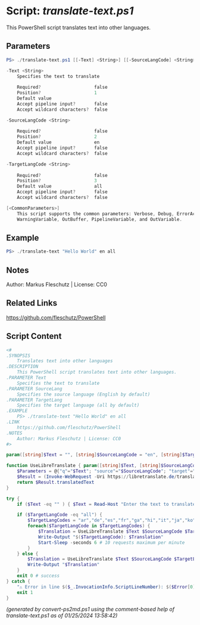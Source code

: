Script: *translate-text.ps1*
========================

This PowerShell script translates text into other languages.

Parameters
----------
```powershell
PS> ./translate-text.ps1 [[-Text] <String>] [[-SourceLangCode] <String>] [[-TargetLangCode] <String>] [<CommonParameters>]

-Text <String>
    Specifies the text to translate
    
    Required?                    false
    Position?                    1
    Default value                
    Accept pipeline input?       false
    Accept wildcard characters?  false

-SourceLangCode <String>
    
    Required?                    false
    Position?                    2
    Default value                en
    Accept pipeline input?       false
    Accept wildcard characters?  false

-TargetLangCode <String>
    
    Required?                    false
    Position?                    3
    Default value                all
    Accept pipeline input?       false
    Accept wildcard characters?  false

[<CommonParameters>]
    This script supports the common parameters: Verbose, Debug, ErrorAction, ErrorVariable, WarningAction, 
    WarningVariable, OutBuffer, PipelineVariable, and OutVariable.
```

Example
-------
```powershell
PS> ./translate-text "Hello World" en all

```

Notes
-----
Author: Markus Fleschutz | License: CC0

Related Links
-------------
https://github.com/fleschutz/PowerShell

Script Content
--------------
```powershell
<#
.SYNOPSIS
	Translates text into other languages
.DESCRIPTION
	This PowerShell script translates text into other languages.
.PARAMETER Text
	Specifies the text to translate
.PARAMETER SourceLang
	Specifies the source language (English by default)
.PARAMETER TargetLang
	Specifies the target language (all by default)
.EXAMPLE
	PS> ./translate-text "Hello World" en all
.LINK
	https://github.com/fleschutz/PowerShell
.NOTES
	Author: Markus Fleschutz | License: CC0
#>

param([string]$Text = "", [string]$SourceLangCode = "en", [string]$TargetLangCode = "all")

function UseLibreTranslate { param([string]$Text, [string]$SourceLangCode, [string]$TargetLangCode)
	$Parameters = @{"q"="$Text"; "source"="$SourceLangCode"; "target"="$TargetLangCode"; }
	$Result = (Invoke-WebRequest -Uri https://libretranslate.de/translate -Method POST -Body ($Parameters|ConvertTo-Json) -ContentType "application/json" -useBasicParsing).content | ConvertFrom-Json
	return $Result.translatedText
}

try {
	if ($Text -eq "" ) { $Text = Read-Host "Enter the text to translate" }

	if ($TargetLangCode -eq "all") {
		$TargetLangCodes = "ar","de","es","fr","ga","hi","it","ja","ko","pt","ru","zh"
		foreach($TargetLangCode in $TargetLangCodes) {
			$Translation = UseLibreTranslate $Text $SourceLangCode $TargetLangCode
			Write-Output "$($TargetLangCode): $Translation"
			Start-Sleep -seconds 6 # 10 requests maximum per minute
		}
	} else {
		$Translation = UseLibreTranslate $Text $SourceLangCode $TargetLangCode
		Write-Output "$Translation"
	}
	exit 0 # success
} catch {
	"⚠️ Error in line $($_.InvocationInfo.ScriptLineNumber): $($Error[0])"
	exit 1
}
```

*(generated by convert-ps2md.ps1 using the comment-based help of translate-text.ps1 as of 01/25/2024 13:58:42)*
